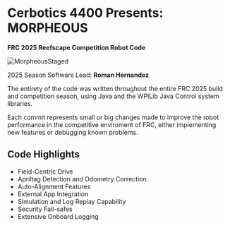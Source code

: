 # Cerbotics 4400 Presents: MORPHEOUS
**FRC 2025 Reefscape Competition Robot Code**

![MorpheousStaged](https://github.com/user-attachments/assets/37bbcf86-8851-4517-82a8-fcb8e8e06be3)

2025 Season Software Lead: **Roman Hernandez**.

The entirety of the code was written throughout the entire FRC 2025 build and competition season, using Java and the WPILib Java Control system libraries.

Each commit represents small or big changes made to improve the robot performance in the competitive enviroment of FRC, either implementing new features or debugging known problems.

## Code Highlights
* Field-Centric Drive
* Apriltag Detection and Odometry Correction
* Auto-Alignment Features
* External App Integration
* Simulation and Log Replay Capability
* Security Fail-safes
* Extensive Onboard Logging
